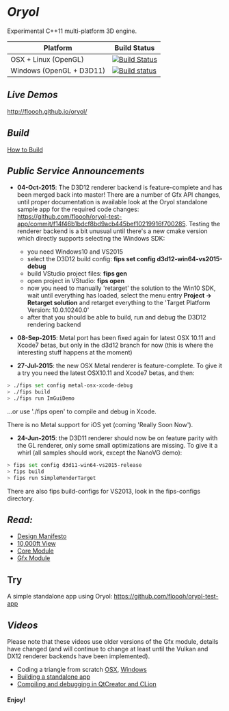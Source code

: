 # _Oryol_
 
Experimental C++11 multi-platform 3D engine.

|Platform|Build Status|
|--------|------|
|OSX + Linux (OpenGL)|[![Build Status](https://travis-ci.org/floooh/oryol.svg?branch=master)](https://travis-ci.org/floooh/oryol)|
|Windows (OpenGL + D3D11)|[![Build status](https://ci.appveyor.com/api/projects/status/hn5sup2y532h64jg/branch/master?svg=true)](https://ci.appveyor.com/project/floooh/oryol/branch/master)|

## _Live Demos_

http://floooh.github.io/oryol/

## _Build_

[How to Build](doc/BUILD.md)

## _Public Service Announcements_

- **04-Oct-2015**: The D3D12 renderer backend is feature-complete and has been merged back into master! There are a number of Gfx API changes, until proper documentation is available look at the Oryol standalone sample app for the required code changes: https://github.com/floooh/oryol-test-app/commit/f14f46b1bdcf8bd9acb445bef10219916f700285. Testing the renderer backend is a bit unusual until there's a new cmake version which directly supports selecting the Windows SDK:
  - you need Windows10 and VS2015
  - select the D3D12 build config: **fips set config d3d12-win64-vs2015-debug**
  - build VStudio project files: **fips gen**
  - open project in VStudio: **fips open**
  - now you need to manually 'retarget' the solution to the Win10 SDK, wait until everything has loaded, select   the menu entry **Project -> Retarget solution** and retarget everything to the 'Target Platform Version: 10.0.10240.0'
  - after that you should be able to build, run and debug the D3D12 rendering backend

- **08-Sep-2015**: Metal port has been fixed again for latest OSX 10.11 and Xcode7 betas, but only in the d3d12 branch for now (this is where the interesting stuff happens at the moment)

- **27-Jul-2015**: the new OSX Metal renderer is feature-complete. To give it a
try you need the latest OSX10.11 and Xcode7 betas, and then:

```bash
> ./fips set config metal-osx-xcode-debug
> ./fips build
> ./fips run ImGuiDemo
```
...or use './fips open' to compile and debug in Xcode.

There is no Metal support for iOS yet (coming 'Really Soon Now').

- **24-Jun-2015**: the D3D11 renderer should now be on feature parity with the GL renderer, only some small optimizations are missing. To give it a whirl (all samples should work, except the NanoVG demo):

```bash
> fips set config d3d11-win64-vs2015-release
> fips build
> fips run SimpleRenderTarget
```
 There are also fips build-configs for VS2013, look in the fips-configs directory.


## _Read:_

* [Design Manifesto](doc/DESIGN-MANIFESTO.md)
* [10,000ft View](doc/OVERVIEW.md)
* [Core Module](code/Modules/Core/README.md)
* [Gfx Module](code/Modules/Gfx/README.md)

## Try

A simple standalone app using Oryol: https://github.com/floooh/oryol-test-app

## _Videos_ 

Please note that these videos use older versions of the Gfx module, details
have changed (and will continue to change at least until the Vulkan and DX12
renderer backends have been implemented).

- Coding a triangle from scratch [OSX](http://www.youtube.com/watch?v=B5R0uE5IMZs), [Windows](http://www.youtube.com/watch?v=fcmOhvVd80o)
- [Building a standalone app](https://www.youtube.com/watch?v=z8nwrGh2Zsc)
- [Compiling and debugging in QtCreator and CLion](https://www.youtube.com/watch?v=Sp5TywYeNzE)

#### Enjoy! ####




